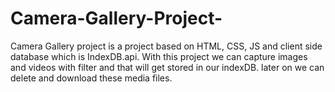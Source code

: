 # Camera-Gallery-Project-
Camera Gallery project is a project based on HTML, CSS, JS and client side database which is IndexDB.api. With this project we can capture images and videos with filter and that will get stored in our indexDB. later on we can delete and download these media files.
